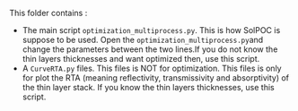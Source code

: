 This folder contains :
- The main script `optimization_multiprocess.py`. This is how SolPOC is suppose to be used. Open the `optimization_multiprocess.py`and change the parameters between the two lines.If you do not know the thin layers thicknesses and want optimized then, use this script. 
- A `CurveRTA.py` files. This files is NOT for optimization. This files is only for plot the RTA (meaning reflectivity, transmissivity and absorptivity) of the thin layer stack. If you know the thin layers thicknesses, use this script. 